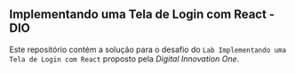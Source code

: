 ## Implementando uma Tela de Login com React - DIO

Este repositório contém a solução para o desafio do `Lab Implementando uma Tela de Login com React` proposto pela *Digital Innovation One*.
